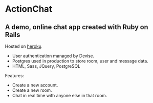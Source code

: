 # ActionChat #
## A demo, online chat app created with Ruby on Rails ##

Hosted on [heroku](https://bf-chat-app.herokuapp.com).

+ User authentication managed by Devise.
+ Postgres used in production to store room, user and message data.
+ HTML, Sass, JQuery, PostgreSQL

Features:

+ Create a new account.
+ Create a new room.
+ Chat in real time with anyone else in that room.